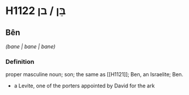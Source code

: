 # H1122 בֵּן / בן

## Bên

_(bane | bane | bane)_

### Definition

proper masculine noun; son; the same as [[H1121]]; Ben, an Israelite; Ben.

- a Levite, one of the porters appointed by David for the ark

